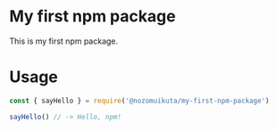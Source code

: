 # My first npm package

This is my first npm package.

# Usage

```javascript
const { sayHello } = require('@nozomuikuta/my-first-npm-package')

sayHello() // -> Hello, npm!
```
